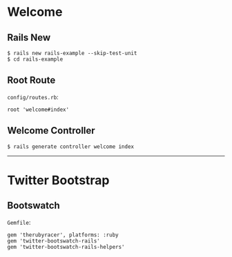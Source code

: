 # Welcome

## Rails New

```
$ rails new rails-example --skip-test-unit
$ cd rails-example
```

## Root Route

`config/routes.rb`:

```
root 'welcome#index'
```

## Welcome Controller

```
$ rails generate controller welcome index
```

----

# Twitter Bootstrap

## Bootswatch

`Gemfile`:

```
gem 'therubyracer', platforms: :ruby
gem 'twitter-bootswatch-rails'
gem 'twitter-bootswatch-rails-helpers'
```
